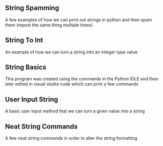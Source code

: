 String Spamming
---

A few examples of how we can print out strings in python and then spam them (repost the same thing multiple times)

String To Int
---

An example of how we can turn a string into an integer type value

String Basics
---

This program was created using the commands in the Python IDLE and then later edited in visual studio code which can print a few commands


User Input String
---

A basic user input method that we can turn a given value into a string



Neat String Commands
---

A few neat string commands in order to alter the string formatting
